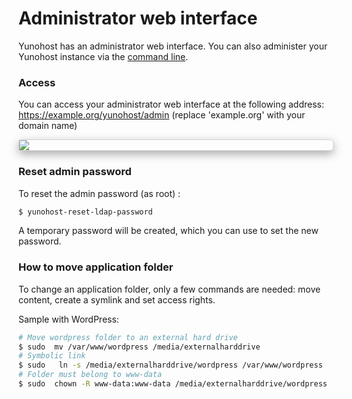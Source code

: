 # Administrator web interface

Yunohost has an administrator web interface. You can also administer your Yunohost instance via the [command line](/commandline).

### Access

You can access your administrator web interface at the following address: https://example.org/yunohost/admin (replace 'example.org' with your domain name)

<div class="text-center" style="max-width:100%;border-radius: 5px;border: 1px solid rgba(0,0,0,0.15);box-shadow: 0 5px 15px rgba(0,0,0,0.35);">
<img src="/images/manage_en.png" style="max-width:100%;">
</div>


### Reset admin password

To reset the admin password (as root) :

```bash
$ yunohost-reset-ldap-password
```

A temporary password will be created, which you can use to set the new password.


### How to move application folder

To change an application folder, only a few commands are needed: move content, create a symlink and set access rights.

Sample with WordPress:
```bash
# Move wordpress folder to an external hard drive
$ sudo  mv /var/www/wordpress /media/externalharddrive 
# Symbolic link
$ sudo   ln -s /media/externalharddrive/wordpress /var/www/wordpress
# Folder must belong to www-data
$ sudo  chown -R www-data:www-data /media/externalharddrive/wordpress
```
